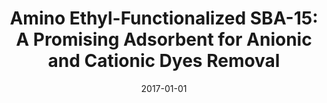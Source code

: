 ---
title: "Amino Ethyl-Functionalized SBA-15: A Promising Adsorbent for Anionic and Cationic Dyes Removal"
collection: publications
permalink: /publication/2017-01-01-Amino-Ethyl-Functionalized-SBA-15-A-Promising-Adsorbent-for-Anionic-and-Cationic-Dyes-Removal
date: 2017-01-01
venue: 'Iranian Journal of Chemistry and Chemical Engineering (IJCCE)'
citation: ' Leila Hajiaghababaei,  Saeede Abozari,  Alireza Badiei,  Pezhman Zarabadi-Poor,  Shiva Dehghan,  Mohammad Ganjali,  Ghodsi Mohammadi,  Iranian Journal of Chemistry and Chemical Engineering (IJCCE), 2017,36,1.'
---